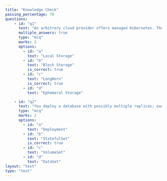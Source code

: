 ```yaml
---
title: "Knowledge Check"
passing_percentage: 70
questions:
    - id: "q1"
      text: "An arbitrary cloud provider offers managed Kubernetes. There a customer wants to deploy a database with a single replica. Which storage solutions would you generally recommend for production use?"
      multiple_answers: true
      type: "mcq"
      marks: 2
      options:
        - id: "a"
          text: "Local Storage"
        - id: "b"
          text: "Block Storage"
          is_correct: true
        - id: "c"
          text: "LongHorn"
          is_correct: true
        - id: "d"
          text: "Ephemeral Storage"

    - id: "q2"
      text: "You deploy a database with possibly multiple replicas; each replica should get its volume. Which of the following options do you use?"
      type: "mcq"
      marks: 2
      options:
        - id: "a"
          text: "Deployment"
        - id: "b"
          text: "StatefulSet"
          is_correct: true
        - id: "c"
          text: "VolumeSet"
        - id: "d"
          text: "DataSet"
layout: "test"
type: "test"
---
```

